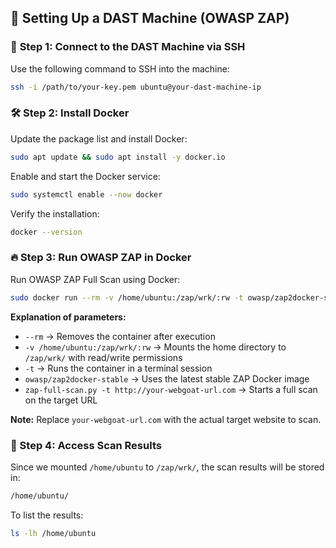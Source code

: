 ## 🚀 Setting Up a DAST Machine (OWASP ZAP)



### 🔑 **Step 1: Connect to the DAST Machine via SSH**  

Use the following command to SSH into the machine:  

```bash
ssh -i /path/to/your-key.pem ubuntu@your-dast-machine-ip
```

### 🛠 Step 2: Install Docker

Update the package list and install Docker:

```bash
sudo apt update && sudo apt install -y docker.io
```

Enable and start the Docker service:

```bash
sudo systemctl enable --now docker
```

Verify the installation:

```bash
docker --version
```

### 🔥 Step 3: Run OWASP ZAP in Docker

Run OWASP ZAP Full Scan using Docker:

```bash
sudo docker run --rm -v /home/ubuntu:/zap/wrk/:rw -t owasp/zap2docker-stable zap-full-scan.py -t http://your-webgoat-url.com
```

**Explanation of parameters:**

- `--rm` → Removes the container after execution
- `-v /home/ubuntu:/zap/wrk/:rw` → Mounts the home directory to `/zap/wrk/` with read/write permissions
- `-t` → Runs the container in a terminal session
- `owasp/zap2docker-stable` → Uses the latest stable ZAP Docker image
- `zap-full-scan.py -t http://your-webgoat-url.com` → Starts a full scan on the target URL

**Note:** Replace `your-webgoat-url.com` with the actual target website to scan.

### 📂 Step 4: Access Scan Results

Since we mounted `/home/ubuntu` to `/zap/wrk/`, the scan results will be stored in:

```bash
/home/ubuntu/
```

To list the results:

```bash
ls -lh /home/ubuntu

